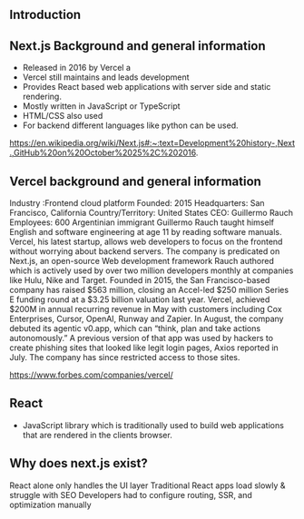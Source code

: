 ## Introduction
## Next.js Background and general information

- Released in 2016 by Vercel a
- Vercel still maintains and leads development
- Provides React based web applications with server side and static rendering.
- Mostly written in JavaScript or TypeScript
- HTML/CSS also used
- For backend different languages like python can be used.





https://en.wikipedia.org/wiki/Next.js#:~:text=Development%20history-,Next.,GitHub%20on%20October%2025%2C%202016.


## Vercel background and general information


Industry :Frontend cloud platform​
Founded: 2015​
Headquarters: San Francisco, California​
Country/Territory: United States​
CEO: Guillermo Rauch​
Employees: 600​
Argentinian immigrant Guillermo Rauch taught himself English and software engineering at age 11 by reading software manuals. Vercel, his latest startup, allows web developers to focus on the frontend without worrying about backend servers. The company is predicated on Next.js, an open-source Web development framework Rauch authored which is actively used by over two million developers monthly at companies like Hulu, Nike and Target. Founded in 2015, the San Francisco-based company has raised $563 million, closing an Accel-led $250 million Series E funding round at a $3.25 billion valuation last year. Vercel, achieved $200M in annual recurring revenue in May with customers including Cox Enterprises, Cursor, OpenAI, Runway and Zapier. In August, the company debuted its agentic v0.app, which can “think, plan and take actions autonomously.” A previous version of that app was used by hackers to create phishing sites that looked like legit login pages, Axios reported in July. The company has since restricted access to those sites. ​

https://www.forbes.com/companies/vercel/




## React

- JavaScript library which is traditionally used to build web applications that are rendered in the clients browser. 




## Why does next.js exist? 

React alone only handles the UI layer​
Traditional React apps load slowly & struggle with SEO​
Developers had to configure routing, SSR, and optimization manually​
